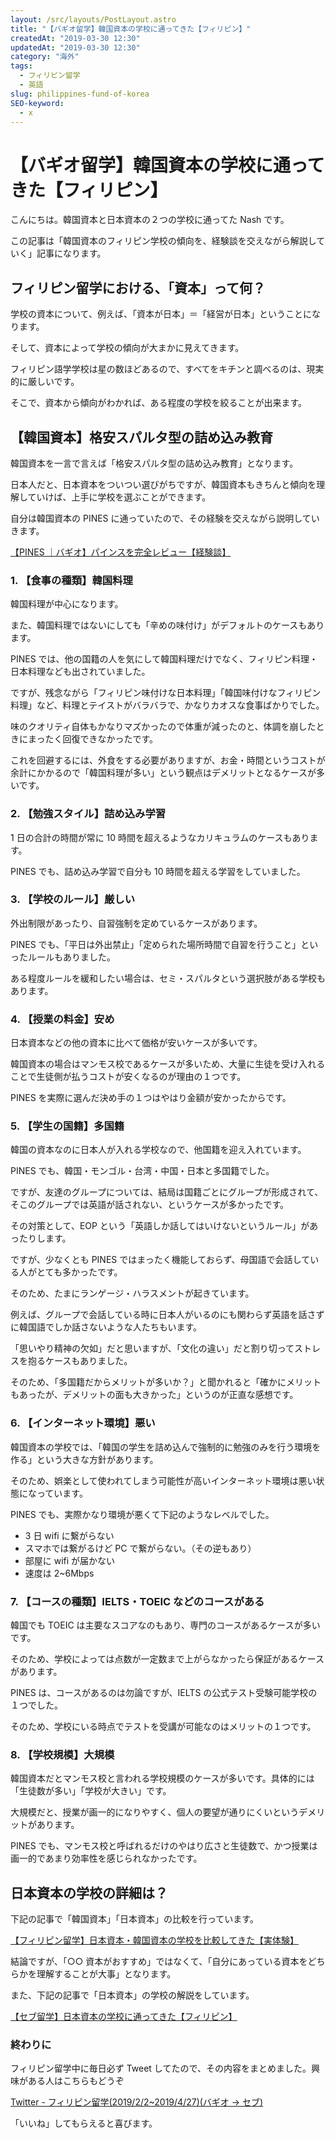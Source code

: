 ```yaml
---
layout: /src/layouts/PostLayout.astro
title: "【バギオ留学】韓国資本の学校に通ってきた【フィリピン】"
createdAt: "2019-03-30 12:30"
updatedAt: "2019-03-30 12:30"
category: "海外"
tags:
  - フィリピン留学
  - 英語
slug: philippines-fund-of-korea
SEO-keyword:
  - x
---
```


# 【バギオ留学】韓国資本の学校に通ってきた【フィリピン】

こんにちは。韓国資本と日本資本の２つの学校に通ってた Nash です。

この記事は「韓国資本のフィリピン学校の傾向を、経験談を交えながら解説していく」記事になります。

## フィリピン留学における、「資本」って何？

学校の資本について、例えば、「資本が日本」＝「経営が日本」ということになります。

そして、資本によって学校の傾向が大まかに見えてきます。

フィリピン語学学校は星の数ほどあるので、すべてをキチンと調べるのは、現実的に厳しいです。

そこで、資本から傾向がわかれば、ある程度の学校を絞ることが出来ます。

## 【韓国資本】格安スパルタ型の詰め込み教育

韓国資本を一言で言えば「格安スパルタ型の詰め込み教育」となります。

日本人だと、日本資本をついつい選びがちですが、韓国資本もきちんと傾向を理解していけば、上手に学校を選ぶことができます。

自分は韓国資本の PINES に通っていたので、その経験を交えながら説明していきます。

[【PINES ｜バギオ】パインスを完全レビュー【経験談】](./philippines-baguio-pines-summary)

### 1. 【食事の種類】韓国料理

韓国料理が中心になります。

また、韓国料理ではないにしても「辛めの味付け」がデフォルトのケースもあります。

PINES では、他の国籍の人を気にして韓国料理だけでなく、フィリピン料理・日本料理なども出されていました。

ですが、残念ながら「フィリピン味付けな日本料理」「韓国味付けなフィリピン料理」など、料理とテイストがバラバラで、かなりカオスな食事ばかりでした。

味のクオリティ自体もかなりマズかったので体重が減ったのと、体調を崩したときにまったく回復できなかったです。

これを回避するには、外食をする必要がありますが、お金・時間というコストが余計にかかるので「韓国料理が多い」という観点はデメリットとなるケースが多いです。

### 2. 【勉強スタイル】詰め込み学習

1 日の合計の時間が常に 10 時間を超えるようなカリキュラムのケースもあります。

PINES でも、詰め込み学習で自分も 10 時間を超える学習をしていました。

### 3. 【学校のルール】厳しい

外出制限があったり、自習強制を定めているケースがあります。

PINES でも、「平日は外出禁止」「定められた場所時間で自習を行うこと」といったルールもありました。

ある程度ルールを緩和したい場合は、セミ・スパルタという選択肢がある学校もあります。

### 4. 【授業の料金】安め

日本資本などの他の資本に比べて価格が安いケースが多いです。

韓国資本の場合はマンモス校であるケースが多いため、大量に生徒を受け入れることで生徒側が払うコストが安くなるのが理由の１つです。

PINES を実際に選んだ決め手の１つはやはり金額が安かったからです。

### 5. 【学生の国籍】多国籍

韓国の資本なのに日本人が入れる学校なので、他国籍を迎え入れています。

PINES でも、韓国・モンゴル・台湾・中国・日本と多国籍でした。

ですが、友達のグループについては、結局は国籍ごとにグループが形成されて、そこのグループでは英語が話されない、というケースが多かったです。

その対策として、EOP という「英語しか話してはいけないというルール」があったりします。

ですが、少なくとも PINES ではまったく機能しておらず、母国語で会話している人がとても多かったです。

そのため、たまにランゲージ・ハラスメントが起きています。

例えば、グループで会話している時に日本人がいるのにも関わらず英語を話さずに韓国語でしか話さないような人たちもいます。

「思いやり精神の欠如」だと思いますが、「文化の違い」だと割り切ってストレスを抱るケースもありました。

そのため、「多国籍だからメリットが多いか？」と聞かれると「確かにメリットもあったが、デメリットの面も大きかった」というのが正直な感想です。

### 6. 【インターネット環境】悪い

韓国資本の学校では、「韓国の学生を詰め込んで強制的に勉強のみを行う環境を作る」という大きな方針があります。

そのため、娯楽として使われてしまう可能性が高いインターネット環境は悪い状態になっています。

PINES でも、実際かなり環境が悪くて下記のようなレベルでした。

- 3 日 wifi に繋がらない
- スマホでは繋がるけど PC で繋がらない。（その逆もあり）
- 部屋に wifi が届かない
- 速度は 2~6Mbps

### 7. 【コースの種類】IELTS・TOEIC などのコースがある

韓国でも TOEIC は主要なスコアなのもあり、専門のコースがあるケースが多いです。

そのため、学校によっては点数が一定数まで上がらなかったら保証があるケースがあります。

PINES は、コースがあるのは勿論ですが、IELTS の公式テスト受験可能学校の１つでした。

そのため、学校にいる時点でテストを受講が可能なのはメリットの１つです。

### 8. 【学校規模】大規模

韓国資本だとマンモス校と言われる学校規模のケースが多いです。具体的には「生徒数が多い」「学校が大きい」です。

大規模だと、授業が画一的になりやすく、個人の要望が通りにくいというデメリットがあります。

PINES でも、マンモス校と呼ばれるだけのやはり広さと生徒数で、かつ授業は画一的であまり効率性を感じられなかったです。

## 日本資本の学校の詳細は？

下記の記事で「韓国資本」「日本資本」の比較を行っています。

[【フィリピン留学】日本資本・韓国資本の学校を比較してきた【実体験】](./philippines-fund-comparison)

結論ですが、「○○ 資本がおすすめ」ではなくて、「自分にあっている資本をどちらかを理解することが大事」となります。

また、下記の記事で「日本資本」の学校の解説をしています。

[【セブ留学】日本資本の学校に通ってきた【フィリピン】](./philippines-fund-of-japan)

### 終わりに

フィリピン留学中に毎日必ず Tweet してたので、その内容をまとめました。興味がある人はこちらもどうぞ

[Twitter - フィリピン留学(2019/2/2~2019/4/27)(バギオ → セブ)](https://twitter.com/i/moments/1108015112575541249)

「いいね」してもらえると喜びます。
